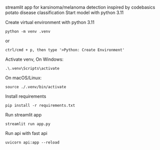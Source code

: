 streamlit app for karsinoma/melanoma detection
inspired by codebasics potato disease classification
Start model with python 3.11


Create virtual environment with python 3.11
```
python -m venv .venv
```
or
```
ctrl/cmd + p, then type '>Python: Create Environment'
```


Activate venv,
On Windows:
```
.\.venv\Scripts\activate
```
On macOS/Linux:
```
source ./.venv/bin/activate
```


Install requirements
```
pip install -r requirements.txt
```


Run streamlit app
```
streamlit run app.py
```

Run api with fast api
```
uvicorn api:app --reload
```